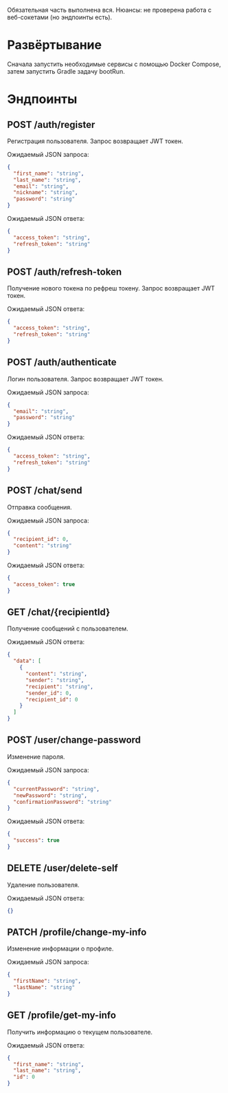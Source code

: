 Обязательная часть выполнена вся. Нюансы: не проверена работа с веб-сокетами (но эндпоинты есть).

# Развёртывание

Сначала запустить необходимые сервисы с помощью Docker Compose, 
затем запустить Gradle задачу bootRun.

# Эндпоинты

## POST /auth/register

Регистрация пользователя. Запрос возвращает JWT токен.

Ожидаемый JSON запроса:

```json
{
  "first_name": "string",
  "last_name": "string",
  "email": "string",
  "nickname": "string",
  "password": "string"
}
```

Ожидаемый JSON ответа:

```json
{
  "access_token": "string",
  "refresh_token": "string"
}
```

## POST /auth/refresh-token

Получение нового токена по рефреш токену. Запрос возвращает JWT токен.

Ожидаемый JSON ответа:

```json
{
  "access_token": "string",
  "refresh_token": "string"
}
```

## POST /auth/authenticate

Логин пользователя. Запрос возвращает JWT токен.

Ожидаемый JSON запроса:

```json
{
  "email": "string",
  "password": "string"
}
```

Ожидаемый JSON ответа:

```json
{
  "access_token": "string",
  "refresh_token": "string"
}
```

## POST /chat/send

Отправка сообщения.

Ожидаемый JSON запроса:

```json
{
  "recipient_id": 0,
  "content": "string"
}
```

Ожидаемый JSON ответа:

```json
{
  "access_token": true
}
```

## GET /chat/{recipientId}

Получение сообщений с пользователем.

Ожидаемый JSON ответа:

```json
{
  "data": [
    {
      "content": "string",
      "sender": "string",
      "recipient": "string",
      "sender_id": 0,
      "recipient_id": 0
    }
  ]
}
```

## POST /user/change-password

Изменение пароля.

Ожидаемый JSON запроса:

```json
{
  "currentPassword": "string",
  "newPassword": "string",
  "confirmationPassword": "string"
}
```

Ожидаемый JSON ответа:

```json
{
  "success": true
}
```

## DELETE /user/delete-self

Удаление пользователя.

Ожидаемый JSON ответа:

```json
{}
```

## PATCH /profile/change-my-info

Изменение информации о профиле.

Ожидаемый JSON запроса:

```json
{
  "firstName": "string",
  "lastName": "string"
}
```

## GET /profile/get-my-info

Получить информацию о текущем пользователе.

Ожидаемый JSON ответа:

```json
{
  "first_name": "string",
  "last_name": "string",
  "id": 0
}
```
